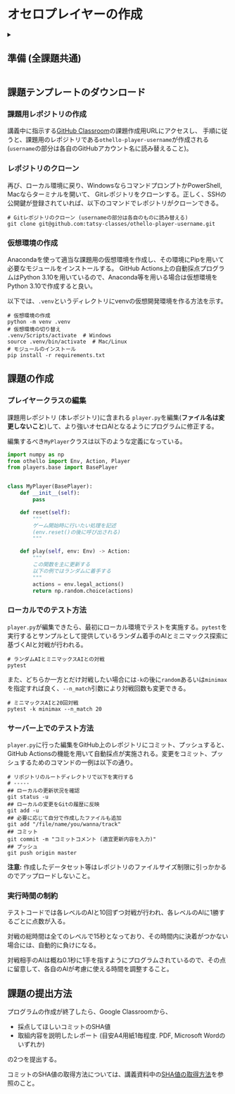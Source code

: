 オセロプレイヤーの作成
======================

<details>
<summary>

準備 (全課題共通)
---

</summary>

### GitHubのアカウントを作成

<https://github.com/>にアクセスしてアカウントを作成する。

### Gitクライアントのインストール (Windows向け)

Windowsの場合にはGitが最初からインストールされていないので、

- [Git for Windows](https://gitforwindows.org/)

を各自のコンピュータにインストールする。インストール後、コマンドプロンプトかPowerShellを実行して、

- `git`
- `ssh-keygen`

の2つのコマンドが認識されるかどうかを確認する。認識されない場合にはWindowsを再起動する。

### Gitクライアントのインストール (Mac向け)

Macの場合は工場出荷時時点で既にGitがインストールされている。ターミナルを開いて

- `git`
- `ssh-keygen`

の2つのコマンドが認識されるかどうかを確認する。

### SSHキーの登録

現在、GitHubはSSHの認証鍵を使わないとプライベートレポジトリをダウンロードできないので、SSHキーをGitHubアカウントに登録する。

Windows/Macともに、以下のコマンドで4096ビット長のRSA鍵を作成する。

```shell
# SSHキーペア(秘密鍵と公開鍵)の作成。以下のコマンドは4096bit長のRSA暗号を用いる
ssh-keygen -t rsa -b 4096
```

途中、パスワードの入力などを求められるが、特に不要なら入力する必要はない。

コマンドが正しく実行されると、ホームディレクトリの`.ssh`ディレクトリ内に`id_rsa`と`id_rsa.pub`の二つのファイルが生成される。
この二つのうち、`id_rsa`の方は秘密鍵、`id_rsa.pub`の方は公開鍵のファイルである。サーバーに登録して良いのは公開鍵の方だけなので注意すること。

公開鍵のファイル`id_rsa.pub`を何らかのエディタで開いて、その内容をコピーする。GitHubに移動し、右上のユーザアイコンをクリックし「Settings」を選ぶ。
その後、「SSH and GPG keys」を左のメニューから選び、「SSH Keys」の右にある「New SSH key」ボタンを押して、
現れるテキストボックスに先ほど`id_rsa.pub`からコピーした内容を貼り付けて、「Add SSH key」を押す。

</details>

課題テンプレートのダウンロード
------------------------------

### 課題用レポジトリの作成

講義中に指示する[GitHub Classroom](https://classroom.github.com/classrooms)の課題作成用URLにアクセスし、
手順に従うと、課題用のレポジトリである`othello-player-username`が作成される (`username`の部分は各自のGitHubアカウント名に読み替えること)。

### レポジトリのクローン

再び、ローカル環境に戻り、WindowsならコマンドプロンプトかPowerShell, Macならターミナルを開いて、
Gitレポジトリをクローンする。正しく、SSHの公開鍵が登録されていれば、以下のコマンドでレポジトリがクローンできる。

```shell
# Gitレポジトリのクローン (usernameの部分は各自のものに読み替える)
git clone git@github.com:tatsy-classes/othello-player-username.git
```

### 仮想環境の作成

Anacondaを使って適当な課題用の仮想環境を作成し、その環境にPipを用いて必要なモジュールをインストールする。
GitHub Actions上の自動採点プログラムはPython 3.10を用いているので、Anaconda等を用いる場合は仮想環境をPython 3.10で作成すると良い。

以下では、`.venv`というディレクトリにvenvの仮想開発環境を作る方法を示す。

```shell
# 仮想環境の作成
python -m venv .venv
# 仮想環境の切り替え
.venv/Scripts/activate  # Windows
source .venv/bin/activate  # Mac/Linux
# モジュールのインストール
pip install -r requirements.txt
```

課題の作成
----------

### プレイヤークラスの編集

課題用レポジトリ (本レポジトリ)に含まれる `player.py`を編集(**ファイル名は変更しないこと**)して、より強いオセロAIとなるようにプログラムに修正する。

編集するべき`MyPlayer`クラスは以下のような定義になっている。

```python
import numpy as np
from othello import Env, Action, Player
from players.base import BasePlayer


class MyPlayer(BasePlayer):
    def __init__(self):
        pass

    def reset(self):
        """
        ゲーム開始時に行いたい処理を記述
        (env.reset()の後に呼び出される)
        """

    def play(self, env: Env) -> Action:
        """
        この関数を主に更新する
        以下の例ではランダムに着手する
        """
        actions = env.legal_actions()
        return np.random.choice(actions)
```

### ローカルでのテスト方法

`player.py`が編集できたら、最初にローカル環境でテストを実施する。`pytest`を実行するとサンプルとして提供しているランダム着手のAIとミニマックス探索に基づくAIと対戦が行われる。

```shell
# ランダムAIとミニマックスAIとの対戦
pytest
```

また、どちらか一方とだけ対戦したい場合には`-k`の後に`random`あるいは`minimax`を指定すれば良く、`--n_match`引数により対戦回数も変更できる。

```shell
# ミニマックスAIと20回対戦
pytest -k minimax --n_match 20
```

### サーバー上でのテスト方法

`player.py`に行った編集をGitHub上のレポジトリにコミット、プッシュすると、GitHub Actionsの機能を用いて自動採点が実施される。変更をコミット、プッシュするためのコマンドの一例は以下の通り。

```shell
# リポジトリのルートディレクトリで以下を実行する
# -----
## ローカルの更新状況を確認
git status -u
## ローカルの変更をGitの履歴に反映
git add -u
## 必要に応じて自分で作成したファイルも追加
git add "/file/name/you/wanna/track"
## コミット
git commit -m "コミットコメント (適宜更新内容を入力)"
## プッシュ
git push origin master
```

**注意:** 作成したデータセット等はレポジトリのファイルサイズ制限に引っかかるのでアップロードしないこと。

### 実行時間の制約

テストコードでは各レベルのAIと10回ずつ対戦が行われ、各レベルのAIに1勝するごとに点数が入る。

対戦の総時間は全てのレベルで15秒となっており、その時間内に決着がつかない場合には、自動的に負けになる。

対戦相手のAIは概ね0.1秒に1手を指すようにプログラムされているので、その点に留意して、各自のAIが考慮に使える時間を調整すること。

課題の提出方法
--------------

プログラムの作成が終了したら、Google Classroomから、

- 採点してほしいコミットのSHA値
- 取組内容を説明したレポート (目安A4用紙1毎程度. PDF, Microsoft Wordのいずれか)

の2つを提出する。

コミットのSHA値の取得方法については、講義資料中の[SHA値の取得方法](https://tatsy-classes.github.io/1284-sds-advml/contents/appendix/submit-assignment.html#sha)を参照のこと。
